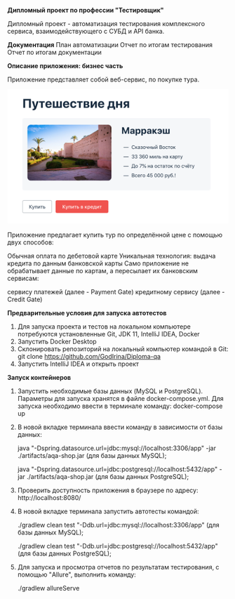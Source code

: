 **Дипломный проект по профессии "Тестировщик"**

Дипломный проект - автоматизация тестирования комплексного сервиса, взаимодействующего с СУБД и API банка.

**Документация** 
План автоматизации 
Отчет по итогам тестирования
Отчет по итогам документации 

**Описание приложения: бизнес часть** 

Приложение представляет собой веб-сервис, по покупке тура.

![](service.png)

Приложение предлагает купить тур по определённой цене с помощью двух способов:

Обычная оплата по дебетовой карте
Уникальная технология: выдача кредита по данным банковской карты
Само приложение не обрабатывает данные по картам, а пересылает их банковским сервисам:

сервису платежей (далее - Payment Gate)
кредитному сервису (далее - Credit Gate)

**Предварительные условия для запуска автотестов**

1. Для запуска проекта и тестов на локальном компьютере потребуются установленные Git, JDK 11, IntelliJ IDEA, Docker
2. Запустить Docker Desktop
3. Склонировать репозиторий на локальный компьютер командой в Git:
    git clone https://github.com/GodIrina/Diploma-qa
4. Запустить IntelliJ IDEA и открыть проект

**Запуск контейнеров**

1. Запустить необходимые базы данных (MySQL и PostgreSQL). Параметры для запуска хранятся в файле docker-compose.yml. Для запуска необходимо ввести в терминале команду:
   docker-compose up

2. В новой вкладке терминала ввести команду в зависимости от базы данных:

   java "-Dspring.datasource.url=jdbc:mysql://localhost:3306/app" -jar ./artifacts/aqa-shop.jar (для базы данных MySQL);

   java "-Dspring.datasource.url=jdbc:postgresql://localhost:5432/app" -jar ./artifacts/aqa-shop.jar (для базы данных PostgreSQL);

3. Проверить доступность приложения в браузере по адресу: http://localhost:8080/
4. В новой вкладке терминала запустить автотесты командой:

   ./gradlew clean test "-Ddb.url=jdbc:mysql://localhost:3306/app" (для базы данных MySQL);

   ./gradlew clean test "-Ddb.url=jdbc:postgresql://localhost:5432/app" (для базы данных PostgreSQL);

5. Для запуска и просмотра отчетов по результатам тестирования, с помощью "Allure", выполнить команду:

   ./gradlew allureServe

